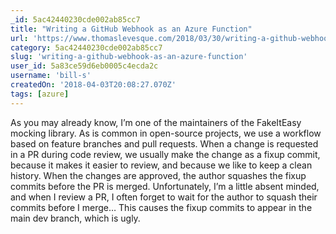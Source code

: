 ```yaml
---
_id: 5ac42440230cde002ab85cc7
title: "Writing a GitHub Webhook as an Azure Function"
url: 'https://www.thomaslevesque.com/2018/03/30/writing-a-github-webhook-as-an-azure-function/'
category: 5ac42440230cde002ab85cc7
slug: 'writing-a-github-webhook-as-an-azure-function'
user_id: 5a83ce59d6eb0005c4ecda2c
username: 'bill-s'
createdOn: '2018-04-03T20:08:27.070Z'
tags: [azure]
---
```


As you may already know, I’m one of the maintainers of the FakeItEasy mocking library. As is common in open-source projects, we use a workflow based on feature branches and pull requests. When a change is requested in a PR during code review, we usually make the change as a fixup commit, because it makes it easier to review, and because we like to keep a clean history. When the changes are approved, the author squashes the fixup commits before the PR is merged. Unfortunately, I’m a little absent minded, and when I review a PR, I often forget to wait for the author to squash their commits before I merge… This causes the fixup commits to appear in the main dev branch, which is ugly.
